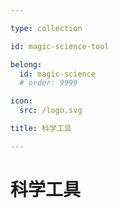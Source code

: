 ```yaml
---

type: collection

id: magic-science-tool

belong:
  id: magic-science
  # order: 9999

icon:
  src: /logo.svg

title: 科学工具

---
```


# 科学工具

<ShowBreadcrumb />

<ShowResources />
